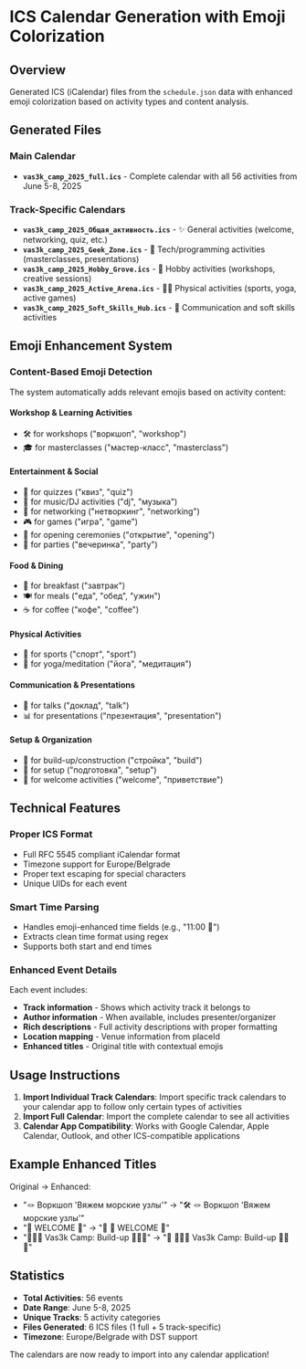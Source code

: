 # ICS Calendar Generation with Emoji Colorization

## Overview
Generated ICS (iCalendar) files from the `schedule.json` data with enhanced emoji colorization based on activity types and content analysis.

## Generated Files

### Main Calendar
- **`vas3k_camp_2025_full.ics`** - Complete calendar with all 56 activities from June 5-8, 2025

### Track-Specific Calendars
- **`vas3k_camp_2025_Общая_активность.ics`** - ✨ General activities (welcome, networking, quiz, etc.)
- **`vas3k_camp_2025_Geek_Zone.ics`** - 🧠 Tech/programming activities (masterclasses, presentations)
- **`vas3k_camp_2025_Hobby_Grove.ics`** - 🌿 Hobby activities (workshops, creative sessions)
- **`vas3k_camp_2025_Active_Arena.ics`** - 🏃‍♂️ Physical activities (sports, yoga, active games)
- **`vas3k_camp_2025_Soft_Skills_Hub.ics`** - 💬 Communication and soft skills activities

## Emoji Enhancement System

### Content-Based Emoji Detection
The system automatically adds relevant emojis based on activity content:

#### Workshop & Learning Activities
- 🛠️ for workshops ("воркшоп", "workshop")
- 🎓 for masterclasses ("мастер-класс", "masterclass")

#### Entertainment & Social
- 🧩 for quizzes ("квиз", "quiz")
- 🎵 for music/DJ activities ("dj", "музыка")
- 🤝 for networking ("нетворкинг", "networking")
- 🎮 for games ("игра", "game")
- 🎉 for opening ceremonies ("открытие", "opening")
- 🎊 for parties ("вечеринка", "party")

#### Food & Dining
- 🍳 for breakfast ("завтрак")
- 🍽️ for meals ("еда", "обед", "ужин")
- ☕ for coffee ("кофе", "coffee")

#### Physical Activities
- 🏃 for sports ("спорт", "sport")
- 🧘 for yoga/meditation ("йога", "медитация")

#### Communication & Presentations
- 💬 for talks ("доклад", "talk")
- 📊 for presentations ("презентация", "presentation")

#### Setup & Organization
- 🚧 for build-up/construction ("стройка", "build")
- 🔧 for setup ("подготовка", "setup")
- 👋 for welcome activities ("welcome", "приветствие")

## Technical Features

### Proper ICS Format
- Full RFC 5545 compliant iCalendar format
- Timezone support for Europe/Belgrade
- Proper text escaping for special characters
- Unique UIDs for each event

### Smart Time Parsing
- Handles emoji-enhanced time fields (e.g., "11:00 🍲")
- Extracts clean time format using regex
- Supports both start and end times

### Enhanced Event Details
Each event includes:
- **Track information** - Shows which activity track it belongs to
- **Author information** - When available, includes presenter/organizer
- **Rich descriptions** - Full activity descriptions with proper formatting
- **Location mapping** - Venue information from placeId
- **Enhanced titles** - Original title with contextual emojis

## Usage Instructions

1. **Import Individual Track Calendars**: Import specific track calendars to your calendar app to follow only certain types of activities
2. **Import Full Calendar**: Import the complete calendar to see all activities
3. **Calendar App Compatibility**: Works with Google Calendar, Apple Calendar, Outlook, and other ICS-compatible applications

## Example Enhanced Titles

Original → Enhanced:
- "🪢 Воркшоп 'Вяжем морские узлы'" → "🛠️ 🪢 Воркшоп 'Вяжем морские узлы'"
- "👋 WELCOME 👋" → "👋 👋 WELCOME 👋"
- "🚧🚧🚧 Vas3k Camp: Build-up 🚧🚧🚧" → "🚧 🚧🚧🚧 Vas3k Camp: Build-up 🚧🚧🚧"

## Statistics
- **Total Activities**: 56 events
- **Date Range**: June 5-8, 2025
- **Unique Tracks**: 5 activity categories
- **Files Generated**: 6 ICS files (1 full + 5 track-specific)
- **Timezone**: Europe/Belgrade with DST support

The calendars are now ready to import into any calendar application!